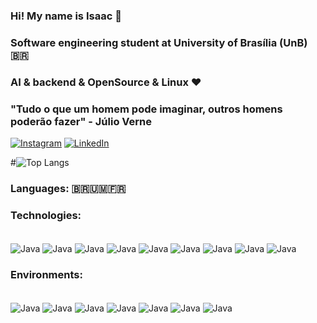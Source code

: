 ### Hi! My name is Isaac 🚀
### Software engineering student at University of Brasília (UnB) 🇧🇷
### AI & backend & OpenSource & Linux ❤️
### "Tudo o que um homem pode imaginar, outros homens poderão fazer" - Júlio Verne
[![Instagram](https://img.shields.io/badge/Instagram-E4405F?style=for-the-badge&logo=instagram&logoColor=white
)](https://www.instagram.com/isaacp.menezes/)
[![LinkedIn](https://img.shields.io/badge/LinkedIn-0077B5?style=for-the-badge&logo=linkedin&logoColor=white
)](https://www.linkedin.com/in/isaac-menezes-pereira-798039277/)


#![Top Langs]([https://github-readme-stats.vercel.app/api/top-langs/?username={IsaacMPereira}&theme=blue-green])


### Languages: 🇧🇷🇺🇲🇫🇷

### Technologies:
<div style="display: inline_block"><br/>
    <img align="center" alt="Java" src="https://img.shields.io/badge/Java-ED8B00?style=for-the-badge&logo=openjdk&logoColor=white">
    <img align="center" alt="Java" src="https://img.shields.io/badge/C-00599C?style=for-the-badge&logo=c&logoColor=white">
    <img align="center" alt="Java" src="https://img.shields.io/badge/C%2B%2B-00599C?style=for-the-badge&logo=c%2B%2B&logoColor=white">
    <img align="center" alt="Java" src="https://img.shields.io/badge/Python-14354C?style=for-the-badge&logo=python&logoColor=white">
    <img align="center" alt="Java" src="https://img.shields.io/badge/R-276DC3?style=for-the-badge&logo=r&logoColor=white">
    <img align="center" alt="Java" src="https://img.shields.io/badge/HTML-239120?style=for-the-badge&logo=html5&logoColor=white">
    <img align="center" alt="Java" src="https://img.shields.io/badge/CSS-239120?&style=for-the-badge&logo=css3&logoColor=white">
    <img align="center" alt="Java" src="https://img.shields.io/badge/JavaScript-F7DF1E?style=for-the-badge&logo=javascript&logoColor=black">
    <img align="center" alt="Java" src="https://img.shields.io/badge/PostgreSQL-316192?style=for-the-badge&logo=postgresql&logoColor=white">
</div>

### Environments:
<div style="display: inline_block"><br/>
    <img align="center" alt="Java" src="https://img.shields.io/badge/Visual_Studio-5C2D91?style=for-the-badge&logo=visual%20studio&logoColor=white">
    <img align="center" alt="Java" src="https://img.shields.io/badge/IntelliJ_IDEA-000000.svg?style=for-the-badge&logo=intellij-idea&logoColor=white">
    <img align="center" alt="Java" src="https://img.shields.io/badge/VIM-%2311AB00.svg?&style=for-the-badge&logo=vim&logoColor=white">
    <img align="center" alt="Java" src="https://img.shields.io/badge/Arduino_IDE-00979D?style=for-the-badge&logo=arduino&logoColor=white">
    <img align="center" alt="Java" src="https://img.shields.io/badge/Miro-050038?style=for-the-badge&logo=Miro&logoColor=white">
    <img align="center" alt="Java" src="https://img.shields.io/badge/Overleaf-47A141?style=for-the-badge&logo=Overleaf&logoColor=white">
    <img align="center" alt="Java" src="https://img.shields.io/badge/LibreOffice-18A303?style=for-the-badge&logo=LibreOffice&logoColor=white">
</div>
